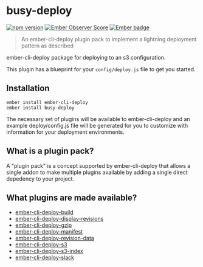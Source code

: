 # busy-deploy
[![npm version](https://badge.fury.io/js/busy-deploy.svg)](https://badge.fury.io/js/busy-deploy)
[![Ember Observer Score](https://emberobserver.com/badges/busy-deploy.svg)](https://emberobserver.com/addons/busy-deploy)
[![Ember badge][ember-badge]][embadge]


> An ember-cli-deploy plugin pack to implement a lightning deployment pattern as described

ember-cli-deploy package for deploying to an s3 configuration.

This plugin has a blueprint for your `config/deploy.js` file to get you started.

## Installation

```
ember install ember-cli-deploy
ember install busy-deploy
```

The necessary set of plugins will be available to ember-cli-deploy and an example deploy/config.js file will be generated for you to customize with information for your deployment environments.

## What is a plugin pack?

A "plugin pack" is a concept supported by ember-cli-deploy that allows a single addon to make multiple plugins available by adding a single direct depedency to your project.

## What plugins are made available?

* [ember-cli-deploy-build](https://github.com/ember-cli-deploy/ember-cli-deploy-build)
* [ember-cli-deploy-display-revisions](https://github.com/ember-cli-deploy/ember-cli-deploy-display-revisions)
* [ember-cli-deploy-gzip](https://github.com/ember-cli-deploy/ember-cli-deploy-gzip)
* [ember-cli-deploy-manifest](https://github.com/ember-cli-deploy/ember-cli-deploy-manifest)
* [ember-cli-deploy-revision-data](https://github.com/ember-cli-deploy/ember-cli-deploy-revision-data)
* [ember-cli-deploy-s3](https://github.com/ember-cli-deploy/ember-cli-deploy-s3)
* [ember-cli-deploy-s3-index](https://github.com/ember-cli-deploy/ember-cli-deploy-s3-index)
* [ember-cli-deploy-slack](https://github.com/ember-cli-deploy/ember-cli-deploy-slack)

[embadge]: http://embadge.io/
[ember-badge]: http://embadge.io/v1/badge.svg?start=2.7.0
